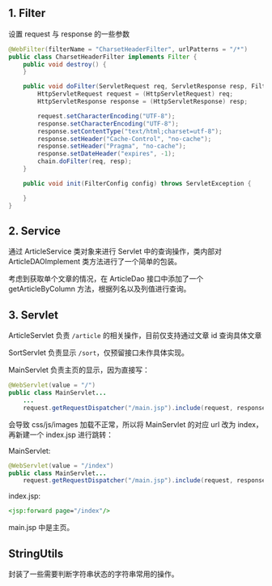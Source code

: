 ## 1. Filter

设置 request 与 response 的一些参数

```java
@WebFilter(filterName = "CharsetHeaderFilter", urlPatterns = "/*")
public class CharsetHeaderFilter implements Filter {
	public void destroy() {
	}

	public void doFilter(ServletRequest req, ServletResponse resp, FilterChain chain) throws ServletException, IOException {
		HttpServletRequest request = (HttpServletRequest) req;
		HttpServletResponse response = (HttpServletResponse) resp;

		request.setCharacterEncoding("UTF-8");
		response.setCharacterEncoding("UTF-8");
		response.setContentType("text/html;charset=utf-8");
		response.setHeader("Cache-Control", "no-cache");
		response.setHeader("Pragma", "no-cache");
		response.setDateHeader("expires", -1);
		chain.doFilter(req, resp);
	}

	public void init(FilterConfig config) throws ServletException {

	}
}
```
## 2. Service

通过 ArticleService 类对象来进行 Servlet 中的查询操作，类内部对 ArticleDAOImplement 类方法进行了一个简单的包装。

考虑到获取单个文章的情况，在 ArticleDao 接口中添加了一个 getArticleByColumn 方法，根据列名以及列值进行查询。

## 3. Servlet

ArticleServlet 负责 `/article` 的相关操作，目前仅支持通过文章 id 查询具体文章

SortServlet 负责显示 `/sort`，仅预留接口未作具体实现。

MainServlet 负责主页的显示，因为直接写：

```java
@WebServlet(value = "/")
public class MainServlet...
    ...
    request.getRequestDispatcher("/main.jsp").include(request, response);
```

会导致 css/js/images 加载不正常，所以将 MainServlet 的对应 url 改为 index，再新建一个 index.jsp 进行跳转：

MainServlet:

```java
@WebServlet(value = "/index")
public class MainServlet...
    request.getRequestDispatcher("/main.jsp").include(request, response);
```

index.jsp:

```jsp
<jsp:forward page="/index"/>
```

main.jsp 中是主页。

## StringUtils

封装了一些需要判断字符串状态的字符串常用的操作。
